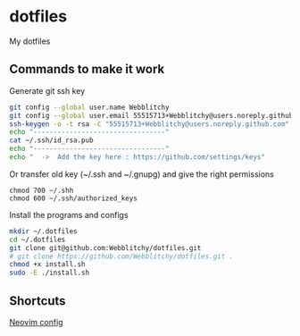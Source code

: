 # dotfiles
My dotfiles

## Commands to make it work

Generate git ssh key
```bash
git config --global user.name Webblitchy
git config --global user.email 55515713+Webblitchy@users.noreply.github.com
ssh-keygen -o -t rsa -C "55515713+Webblitchy@users.noreply.github.com" -q
echo "---------------------------------"
cat ~/.ssh/id_rsa.pub
echo "---------------------------------"
echo "  ->  Add the key here : https://github.com/settings/keys"
```

Or transfer old key (~/.ssh and ~/.gnupg)
and give the right permissions
```
chmod 700 ~/.shh
chmod 600 ~/.ssh/authorized_keys
```

Install the programs and configs
```bash
mkdir ~/.dotfiles
cd ~/.dotfiles
git clone git@github.com:Webblitchy/dotfiles.git
# git clone https://github.com/Webblitchy/dotfiles.git .
chmod +x install.sh
sudo -E ./install.sh
```

## Shortcuts
[Neovim config](/dotconfig/nvim)


